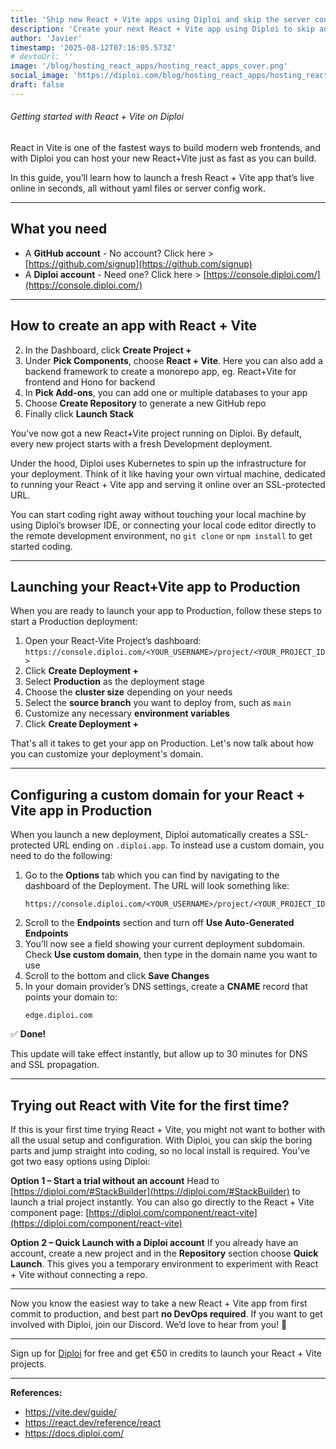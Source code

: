 ```yaml
---
title: 'Ship new React + Vite apps using Diploi and skip the server config'
description: 'Create your next React + Vite app using Diploi to skip any DevOps work and focus only on the code'
author: 'Javier'
timestamp: '2025-08-12T07:16:05.573Z'
# devtoUrl: ''
image: '/blog/hosting_react_apps/hosting_react_apps_cover.png'
social_image: 'https://diploi.com/blog/hosting_react_apps/hosting_react_apps_og.png'
draft: false
---
```


###### Getting started with React + Vite on Diploi

React in Vite is one of the fastest ways to build modern web frontends, and with Diploi you can host your new React+Vite just as fast as you can build.

In this guide, you’ll learn how to launch a fresh React + Vite app that’s live online in seconds, all without yaml files or server config work.

---

## What you need

* A **GitHub account** - No account? Click here > [https://github.com/signup](https://github.com/signup)
* A **Diploi account** - Need one? Click here > [https://console.diploi.com/](https://console.diploi.com/)

---

## How to create an app with React + Vite

2. In the Dashboard, click **Create Project +**
3. Under **Pick Components**, choose **React + Vite**. Here you can also add a backend framework to create a monorepo app, eg. React+Vite for frontend and Hono for backend
4. In **Pick Add-ons**, you can add one or multiple databases to your app
5. Choose **Create Repository** to generate a new GitHub repo
6. Finally click **Launch Stack**

You’ve now got a new React+Vite project running on Diploi. By default, every new project starts with a fresh Development deployment.

Under the hood, Diploi uses Kubernetes to spin up the infrastructure for your deployment. Think of it like having your own virtual machine, dedicated to running your React + Vite app and serving it online over an SSL-protected URL.

You can start coding right away without touching your local machine by using Diploi’s browser IDE, or connecting your local code editor directly to the remote development environment, no `git clone` or `npm install` to get started coding.

---

## Launching your React+Vite app to Production

When you are ready to launch your app to Production, follow these steps to start a Production deployment:

1. Open your React-Vite Project’s dashboard:
   `https://console.diploi.com/<YOUR_USERNAME>/project/<YOUR_PROJECT_ID>`
2. Click **Create Deployment +**
3. Select **Production** as the deployment stage
4. Choose the **cluster size** depending on your needs
5. Select the **source branch** you want to deploy from, such as `main`
6. Customize any necessary **environment variables**
7. Click **Create Deployment +**

That's all it takes to get your app on Production. Let's now talk about how you can customize your deployment's domain.

---

## Configuring a custom domain for your React + Vite app in Production

When you launch a new deployment, Diploi automatically creates a SSL-protected URL ending on `.diploi.app`. To instead use a custom domain, you need to do the following:

1. Go to the **Options** tab which you can find by navigating to the dashboard of the Deployment. The URL will look something like:
   ```
   https://console.diploi.com/<YOUR_USERNAME>/project/<YOUR_PROJECT_ID>/deployment/<YOUR_DEPLOYMENT_ID>/options
   ```
2. Scroll to the **Endpoints** section and turn off **Use Auto-Generated Endpoints**
3. You’ll now see a field showing your current deployment subdomain. Check **Use custom domain**, then type in the domain name you want to use
4. Scroll to the bottom and click **Save Changes**
5. In your domain provider’s DNS settings, create a **CNAME** record that points your domain to:
   ```
   edge.diploi.com
   ```

✅ **Done!**

This update will take effect instantly, but allow up to 30 minutes for DNS and SSL propagation.

---

## Trying out React with Vite for the first time?

If this is your first time trying React + Vite, you might not want to bother with all the usual setup and configuration. With Diploi, you can skip the boring parts and jump straight into coding, so no local install is required. You’ve got two easy options using Diploi:

**Option 1 – Start a trial without an account**
Head to [https://diploi.com/#StackBuilder](https://diploi.com/#StackBuilder) to launch a trial project instantly. You can also go directly to the React + Vite component page:
[https://diploi.com/component/react-vite](https://diploi.com/component/react-vite)

**Option 2 – Quick Launch with a Diploi account**
If you already have an account, create a new project and in the **Repository** section choose **Quick Launch**. This gives you a temporary environment to experiment with React + Vite without connecting a repo.

---

Now you know the easiest way to take a new React + Vite app from first commit to production, and best part **no DevOps required**. If you want to get involved with Diploi, join our Discord. We’d love to hear from you! 🙂

---

Sign up for [Diploi](https://console.diploi.com/) for free and get €50 in credits to launch your React + Vite projects.

---

**References:**

- https://vite.dev/guide/
- https://react.dev/reference/react
- https://docs.diploi.com/
